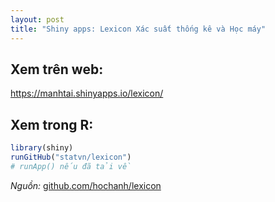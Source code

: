 ```yaml
---
layout: post
title: "Shiny apps: Lexicon Xác suất thống kê và Học máy"
---
```


## Xem trên web:

https://manhtai.shinyapps.io/lexicon/

## Xem trong R:

```r
library(shiny)
runGitHub("statvn/lexicon")
# runApp() nếu đã tải về
```

_Nguồn:_ [github.com/hochanh/lexicon](http://github.com/hochanh/lexicon)
